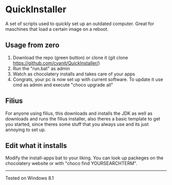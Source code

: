 # QuickInstaller
A set of scripts used to quickly set up an outdated computer. Great for maschines that load a certain image on a reboot.

## Usage from zero
1. Download the repo (green button) or clone it (git clone https://github.com/cyanit/QuickInstaller/)
2. Run the "run.bat" as admin
3. Watch as chocolatery installs and takes care of your apps
4. Congrats, your pc is now set up with current software. To update it use cmd as admin and execute "choco upgrade all"

## Filius 
For anyone using filius, this downloads and installs the JDK as well as downloads and runs the filius installer, also theres a basic template to get you started, since theres some stuff that you always use and its just annoying to set up.

## Edit what it installs
Modify the install-apps bat to your liking. You can look up packeges on the chocolatery website or with "choco find YOURSEARCHTERM".

---
Tested on Windows 8.1
